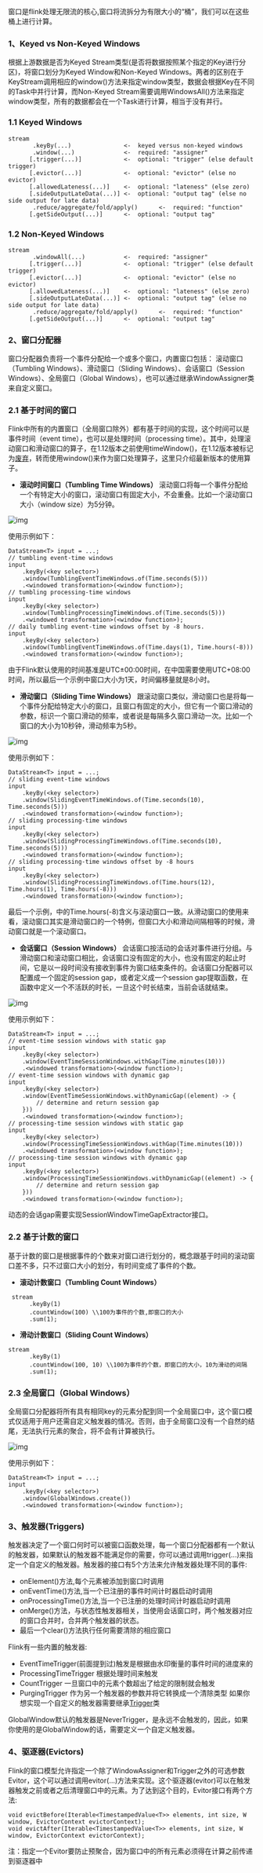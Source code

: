 窗口是flink处理无限流的核心,窗口将流拆分为有限大小的“桶”，我们可以在这些桶上进行计算。

### 1、Keyed vs Non-Keyed Windows

根据上游数据是否为Keyed Stream类型(是否将数据按照某个指定的Key进行分区)，将窗口划分为Keyed Window和Non-Keyed Windows。两者的区别在于KeyStream调用相应的window()方法来指定window类型，数据会根据Key在不同的Task中并行计算，而Non-Keyed Stream需要调用WindowsAll()方法来指定window类型，所有的数据都会在一个Task进行计算，相当于没有并行。

### 1.1 Keyed Windows

```text
stream
       .keyBy(...)               <-  keyed versus non-keyed windows
       .window(...)              <-  required: "assigner"
      [.trigger(...)]            <-  optional: "trigger" (else default trigger)
      [.evictor(...)]            <-  optional: "evictor" (else no evictor)
      [.allowedLateness(...)]    <-  optional: "lateness" (else zero)
      [.sideOutputLateData(...)] <-  optional: "output tag" (else no side output for late data)
       .reduce/aggregate/fold/apply()      <-  required: "function"
      [.getSideOutput(...)]      <-  optional: "output tag"
```

### 1.2 Non-Keyed Windows

```text
stream
       .windowAll(...)           <-  required: "assigner"
      [.trigger(...)]            <-  optional: "trigger" (else default trigger)
      [.evictor(...)]            <-  optional: "evictor" (else no evictor)
      [.allowedLateness(...)]    <-  optional: "lateness" (else zero)
      [.sideOutputLateData(...)] <-  optional: "output tag" (else no side output for late data)
       .reduce/aggregate/fold/apply()      <-  required: "function"
      [.getSideOutput(...)]      <-  optional: "output tag"
```

### 2、窗口分配器

窗口分配器负责将一个事件分配给一个或多个窗口，内置窗口包括： 滚动窗口（Tumbling Windows）、滑动窗口（Sliding Windows）、会话窗口（Session Windows）、全局窗口（Global Windows），也可以通过继承WindowAssigner类来自定义窗口。

### 2.1 基于时间的窗口

Flink中所有的内置窗口（全局窗口除外）都有基于时间的实现，这个时间可以是事件时间（event time），也可以是处理时间（processing time）。其中，处理滚动窗口和滑动窗口的算子，在1.12版本之前使用timeWindow()，在1.12版本被标记为[废弃](https://link.zhihu.com/?target=https%3A//links.jianshu.com/go%3Fto%3Dhttps%3A%2F%2Fci.apache.org%2Fprojects%2Fflink%2Fflink-docs-stable%2Frelease-notes%2Fflink-1.12.html)，转而使用window()来作为窗口处理算子，这里只介绍最新版本的使用算子。

- **滚动时间窗口（Tumbling Time Windows）**
  滚动窗口将每一个事件分配给一个有特定大小的窗口，滚动窗口有固定大小，不会重叠。比如一个滚动窗口大小（window size）为5分钟。

![img](https://pic1.zhimg.com/80/v2-7ab47b77c4899224f225ead0879f1a4c_1440w.webp)

使用示例如下：

```text
DataStream<T> input = ...;
// tumbling event-time windows
input
    .keyBy(<key selector>)
    .window(TumblingEventTimeWindows.of(Time.seconds(5)))
    .<windowed transformation>(<window function>);
// tumbling processing-time windows
input
    .keyBy(<key selector>)
    .window(TumblingProcessingTimeWindows.of(Time.seconds(5)))
    .<windowed transformation>(<window function>);
// daily tumbling event-time windows offset by -8 hours.
input
    .keyBy(<key selector>)
    .window(TumblingEventTimeWindows.of(Time.days(1), Time.hours(-8)))
    .<windowed transformation>(<window function>);
```

由于Flink默认使用的时间基准是UTC±00:00时间，在中国需要使用UTC+08:00时间，所以最后一个示例中窗口大小为1天，时间偏移量就是8小时。

- **滑动窗口（Sliding Time Windows）**
  跟滚动窗口类似，滑动窗口也是将每一个事件分配给特定大小的窗口，且窗口有固定的大小，但它有一个窗口滑动的参数，标识一个窗口滑动的频率，或者说是每隔多久窗口滑动一次。比如一个窗口的大小为10秒钟，滑动频率为5秒。

![img](https://pic3.zhimg.com/80/v2-22da15ebe4f89a36a7910c295381b5de_1440w.webp)

使用示例如下：

```text
DataStream<T> input = ...;
// sliding event-time windows
input
    .keyBy(<key selector>)
    .window(SlidingEventTimeWindows.of(Time.seconds(10), Time.seconds(5)))
    .<windowed transformation>(<window function>);
// sliding processing-time windows
input
    .keyBy(<key selector>)
    .window(SlidingProcessingTimeWindows.of(Time.seconds(10), Time.seconds(5)))
    .<windowed transformation>(<window function>);
// sliding processing-time windows offset by -8 hours
input
    .keyBy(<key selector>)
    .window(SlidingProcessingTimeWindows.of(Time.hours(12), Time.hours(1), Time.hours(-8)))
    .<windowed transformation>(<window function>);
```

最后一个示例，中的Time.hours(-8)含义与滚动窗口一致。从滑动窗口的使用来看，滚动窗口其实是滑动窗口的一个特例，但窗口大小和滑动间隔相等的时候，滑动窗口就是一个滚动窗口。

- **会话窗口（Session Windows）**
  会话窗口按活动的会话对事件进行分组。与滑动窗口和滚动窗口相比，会话窗口没有固定的大小，也没有固定的起止时间，它是以一段时间没有接收到事件为窗口结束条件的。会话窗口分配器可以配置成一个固定的session gap，或者定义成一个session gap提取函数，在函数中定义一个不活跃的时长，一旦这个时长结束，当前会话就结束。

![img](https://pic3.zhimg.com/80/v2-325ec49d0d8167c8622e435e506c9252_1440w.webp)

使用示例如下：

```text
DataStream<T> input = ...;
// event-time session windows with static gap
input
    .keyBy(<key selector>)
    .window(EventTimeSessionWindows.withGap(Time.minutes(10)))
    .<windowed transformation>(<window function>);
// event-time session windows with dynamic gap
input
    .keyBy(<key selector>)
    .window(EventTimeSessionWindows.withDynamicGap((element) -> {
        // determine and return session gap
    }))
    .<windowed transformation>(<window function>);
// processing-time session windows with static gap
input
    .keyBy(<key selector>)
    .window(ProcessingTimeSessionWindows.withGap(Time.minutes(10)))
    .<windowed transformation>(<window function>);
// processing-time session windows with dynamic gap
input
    .keyBy(<key selector>)
    .window(ProcessingTimeSessionWindows.withDynamicGap((element) -> {
        // determine and return session gap
    }))
    .<windowed transformation>(<window function>);
```

动态的会话gap需要实现SessionWindowTimeGapExtractor接口。

### 2.2 基于计数的窗口

基于计数的窗口是根据事件的个数来对窗口进行划分的，概念跟基于时间的滚动窗口差不多，只不过窗口大小的划分，有时间变成了事件的个数。

- **滚动计数窗口（Tumbling Count Windows）**

```text
 stream
      .keyBy(1)
      .countWindow(100) \\100为事件的个数,即窗口的大小
      .sum(1);
```

- **滑动计数窗口（Sliding Count Windows）**

```text
stream
      .keyBy(1)
      .countWindow(100, 10) \\100为事件的个数，即窗口的大小，10为滑动的间隔
      .sum(1);
```

### 2.3 全局窗口（Global Windows）

全局窗口分配器将所有具有相同key的元素分配到同一个全局窗口中，这个窗口模式仅适用于用户还需自定义触发器的情况。否则，由于全局窗口没有一个自然的结尾，无法执行元素的聚合，将不会有计算被执行。

![img](https://pic1.zhimg.com/80/v2-177b1da98d513da0935452bcd9f13924_1440w.webp)

使用示例如下：

```text
DataStream<T> input = ...;
input
    .keyBy(<key selector>)
    .window(GlobalWindows.create())
    .<windowed transformation>(<window function>);
```

### 3、触发器(Triggers)

触发器决定了一个窗口何时可以被窗口函数处理，每一个窗口分配器都有一个默认的触发器，如果默认的触发器不能满足你的需要，你可以通过调用trigger(...)来指定一个自定义的触发器。触发器的接口有5个方法来允许触发器处理不同的事件:

- onElement()方法,每个元素被添加到窗口时调用
- onEventTime()方法,当一个已注册的事件时间计时器启动时调用
- onProcessingTime()方法,当一个已注册的处理时间计时器启动时调用
- onMerge()方法，与状态性触发器相关，当使用会话窗口时，两个触发器对应的窗口合并时，合并两个触发器的状态。
- 最后一个clear()方法执行任何需要清除的相应窗口

Flink有一些内置的触发器:

- EventTimeTrigger(前面提到过)触发是根据由水印衡量的事件时间的进度来的
- ProcessingTimeTrigger 根据处理时间来触发
- CountTrigger 一旦窗口中的元素个数超出了给定的限制就会触发
- PurgingTrigger 作为另一个触发器的参数并将它转换成一个清除类型
  如果你想实现一个自定义的触发器需要继承[Trigger](https://link.zhihu.com/?target=https%3A//links.jianshu.com/go%3Fto%3Dhttps%3A%2F%2Fgithub.com%2Fapache%2Fflink%2Fblob%2Fmaster%2F%2Fflink-streaming-java%2Fsrc%2Fmain%2Fjava%2Forg%2Fapache%2Fflink%2Fstreaming%2Fapi%2Fwindowing%2Ftriggers%2FTrigger.java)类

GlobalWindow默认的触发器是NeverTrigger，是永远不会触发的，因此，如果你使用的是GlobalWindow的话，需要定义一个自定义触发器。

### 4、驱逐器(Evictors)

Flink的窗口模型允许指定一个除了WindowAssigner和Trigger之外的可选参数Evitor，这个可以通过调用evitor(...)方法来实现。这个驱逐器(evitor)可以在触发器触发之前或者之后清理窗口中的元素。为了达到这个目的，Evitor接口有两个方法:

```text
void evictBefore(Iterable<TimestampedValue<T>> elements, int size, W window, EvictorContext evictorContext);
void evictAfter(Iterable<TimestampedValue<T>> elements, int size, W window, EvictorContext evictorContext);
```

注：指定一个Evitor要防止预聚合，因为窗口中的所有元素必须得在计算之前传递到驱逐器中